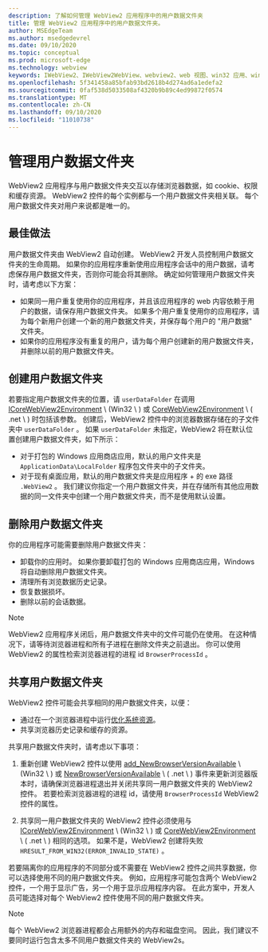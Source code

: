 ```yaml
---
description: 了解如何管理 WebView2 应用程序中的用户数据文件夹
title: 管理 WebView2 应用程序中的用户数据文件夹。
author: MSEdgeTeam
ms.author: msedgedevrel
ms.date: 09/10/2020
ms.topic: conceptual
ms.prod: microsoft-edge
ms.technology: webview
keywords: IWebView2、IWebView2WebView、webview2、web 视图、win32 应用、win32、edge、ICoreWebView2、ICoreWebView2Host、浏览器控件、边缘 html、用户数据文件夹
ms.openlocfilehash: 5f341458a85bfab93bd2618b4d274ad6a1edefa2
ms.sourcegitcommit: 0faf538d5033508af4320b9b89c4ed99872f0574
ms.translationtype: MT
ms.contentlocale: zh-CN
ms.lasthandoff: 09/10/2020
ms.locfileid: "11010738"
---
```

# 管理用户数据文件夹  

WebView2 应用程序与用户数据文件夹交互以存储浏览器数据，如 cookie、权限和缓存资源。  WebView2 控件的每个实例都与一个用户数据文件夹相关联。  每个用户数据文件夹对用户来说都是唯一的。  

## 最佳做法  

用户数据文件夹由 WebView2 自动创建。  WebView2 开发人员控制用户数据文件夹的生命周期。  如果你的应用程序重新使用应用程序会话中的用户数据，请考虑保存用户数据文件夹，否则你可能会将其删除。  确定如何管理用户数据文件夹时，请考虑以下方案：  

*   如果同一用户重复使用你的应用程序，并且该应用程序的 web 内容依赖于用户的数据，请保存用户数据文件夹。  如果多个用户重复使用你的应用程序，请为每个新用户创建一个新的用户数据文件夹，并保存每个用户的 "用户数据" 文件夹。
*   如果你的应用程序没有重复的用户，请为每个用户创建新的用户数据文件夹，并删除以前的用户数据文件夹。  

## 创建用户数据文件夹  

若要指定用户数据文件夹的位置，请 `userDataFolder` 在调用 [ICoreWebView2Environment](../reference/win32/0-9-622/icorewebview2environment.md) \ (Win32 \ ) 或 [CoreWebView2Environment](../reference/dotnet/0-9-628/microsoft-web-webview2-core-corewebview2environment.md) \ ( .net \ ) 时包括该参数。  创建后，WebView2 控件中的浏览器数据存储在的子文件夹中 `userDataFolder` 。  如果 `userDataFolder` 未指定，WebView2 将在默认位置创建用户数据文件夹，如下所示：  

*   对于打包的 Windows 应用商店应用，默认的用户文件夹是 `ApplicationData\LocalFolder` 程序包文件夹中的子文件夹。  
*   对于现有桌面应用，默认的用户数据文件夹是应用程序 + 的 exe 路径 `.WebView2` 。  我们建议你指定一个用户数据文件夹，并在存储所有其他应用数据的同一文件夹中创建一个用户数据文件夹，而不是使用默认设置。  

## 删除用户数据文件夹  

你的应用程序可能需要删除用户数据文件夹：  

*   卸载你的应用时。  如果你要卸载打包的 Windows 应用商店应用，Windows 将自动删除用户数据文件夹。  
*   清理所有浏览数据历史记录。  
*   恢复数据损坏。  
*   删除以前的会话数据。  

> [!NOTE]
> WebView2 应用程序关闭后，用户数据文件夹中的文件可能仍在使用。  在这种情况下，请等待浏览器进程和所有子进程在删除文件夹之前退出。  你可以使用 WebView2 的属性检索浏览器进程的进程 id `BrowserProcessId` 。  

## 共享用户数据文件夹  

WebView2 控件可能会共享相同的用户数据文件夹，以便：  

*   通过在一个浏览器进程中运行[优化系统资源](../concepts/process-model.md)。  
*   共享浏览器历史记录和缓存的资源。  

共享用户数据文件夹时，请考虑以下事项：  

1.  重新创建 WebView2 控件以使用 [add_NewBrowserVersionAvailable](../reference/win32/0-9-622/icorewebview2environment.md#add_newbrowserversionavailable) \ (Win32 \ ) 或 [NewBrowserVersionAvailable](../reference/dotnet/0-9-628/microsoft-web-webview2-core-corewebview2environment.md#newbrowserversionavailable) \ ( .net \ ) 事件来更新浏览器版本时，请确保浏览器进程退出并关闭共享同一用户数据文件夹的 WebView2 控件。  若要检索浏览器进程的进程 id，请使用 `BrowserProcessId` WebView2 控件的属性。  

2.  共享同一用户数据文件夹的 WebView2 控件必须使用与 [ICoreWebView2Environment](../reference/win32/0-9-622/icorewebview2environment.md) \ (Win32 \ ) 或 [CoreWebView2Environment](../reference/dotnet/0-9-628/microsoft-web-webview2-core-corewebview2environment.md) \ ( .net \ ) 相同的选项。  如果不是，WebView2 创建将失败 `HRESULT_FROM_WIN32(ERROR_INVALID_STATE)` 。  

若要隔离你的应用程序的不同部分或不需要在 WebView2 控件之间共享数据，你可以选择使用不同的用户数据文件夹。  例如，应用程序可能包含两个 WebView2 控件，一个用于显示广告，另一个用于显示应用程序内容。  在此方案中，开发人员可能选择对每个 WebView2 控件使用不同的用户数据文件夹。  

> [!NOTE]
> 每个 WebView2 浏览器进程都会占用额外的内存和磁盘空间。  因此，我们建议不要同时运行包含太多不同用户数据文件夹的 WebView2s。  
